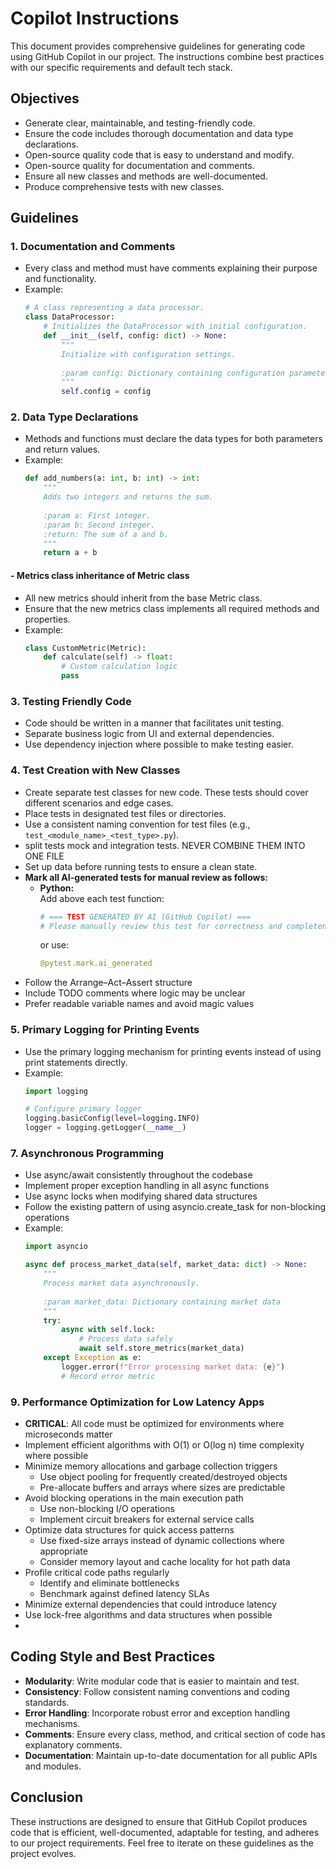 # Copilot Instructions

This document provides comprehensive guidelines for generating code using GitHub Copilot in our project. The instructions combine best practices with our specific requirements and default tech stack.

## Objectives
- Generate clear, maintainable, and testing-friendly code.
- Ensure the code includes thorough documentation and data type declarations.
- Open-source quality code that is easy to understand and modify.
- Open-source quality for documentation and comments.
- Ensure all new classes and methods are well-documented.
- Produce comprehensive tests with new classes.

## Guidelines

### 1. Documentation and Comments
- Every class and method must have comments explaining their purpose and functionality.
- Example:
  ```python
  # A class representing a data processor.
  class DataProcessor:
      # Initializes the DataProcessor with initial configuration.
      def __init__(self, config: dict) -> None:
          """
          Initialize with configuration settings.
          
          :param config: Dictionary containing configuration parameters.
          """
          self.config = config
  ```

### 2. Data Type Declarations
- Methods and functions must declare the data types for both parameters and return values.
- Example:
  ```python
  def add_numbers(a: int, b: int) -> int:
      """
      Adds two integers and returns the sum.
      
      :param a: First integer.
      :param b: Second integer.
      :return: The sum of a and b.
      """
      return a + b
  ```
#### - Metrics class inheritance of Metric class
- All new metrics should inherit from the base Metric class.
- Ensure that the new metrics class implements all required methods and properties.
- Example:
  ```python
  class CustomMetric(Metric):
      def calculate(self) -> float:
          # Custom calculation logic
          pass
  ```


### 3. Testing Friendly Code
- Code should be written in a manner that facilitates unit testing.
- Separate business logic from UI and external dependencies.
- Use dependency injection where possible to make testing easier.

### 4. Test Creation with New Classes
- Create separate test classes for new code. These tests should cover different scenarios and edge cases.
- Place tests in designated test files or directories.
- Use a consistent naming convention for test files (e.g., `test_<module_name>_<test_type>.py`).
- split tests mock and integration tests. NEVER COMBINE THEM INTO ONE FILE
- Set up data before running tests to ensure a clean state.
- **Mark all AI-generated tests for manual review as follows:**
  - **Python:**  
    Add above each test function:
    ```python
    # === TEST GENERATED BY AI (GitHub Copilot) ===
    # Please manually review this test for correctness and completeness.
    ```
    or use:
    ```python
    @pytest.mark.ai_generated
    ```
- Follow the Arrange–Act–Assert structure
- Include TODO comments where logic may be unclear
- Prefer readable variable names and avoid magic values

### 5. Primary Logging for Printing Events
- Use the primary logging mechanism for printing events instead of using print statements directly.
- Example:
  ```python
  import logging
  
  # Configure primary logger
  logging.basicConfig(level=logging.INFO)
  logger = logging.getLogger(__name__)
  ```


### 7. Asynchronous Programming
- Use async/await consistently throughout the codebase
- Implement proper exception handling in all async functions
- Use async locks when modifying shared data structures
- Follow the existing pattern of using asyncio.create_task for non-blocking operations
- Example:
  ```python
  import asyncio
  
  async def process_market_data(self, market_data: dict) -> None:
      """
      Process market data asynchronously.
      
      :param market_data: Dictionary containing market data
      """
      try:
          async with self.lock:
              # Process data safely
              await self.store_metrics(market_data)
      except Exception as e:
          logger.error(f"Error processing market data: {e}")
          # Record error metric
  ```


### 9. Performance Optimization for Low Latency Apps
- **CRITICAL**: All code must be optimized for environments where microseconds matter
- Implement efficient algorithms with O(1) or O(log n) time complexity where possible
- Minimize memory allocations and garbage collection triggers
  - Use object pooling for frequently created/destroyed objects
  - Pre-allocate buffers and arrays where sizes are predictable
- Avoid blocking operations in the main execution path
  - Use non-blocking I/O operations
  - Implement circuit breakers for external service calls
- Optimize data structures for quick access patterns
  - Use fixed-size arrays instead of dynamic collections where appropriate
  - Consider memory layout and cache locality for hot path data
- Profile critical code paths regularly
  - Identify and eliminate bottlenecks
  - Benchmark against defined latency SLAs
- Minimize external dependencies that could introduce latency
- Use lock-free algorithms and data structures when possible
-
## Coding Style and Best Practices
- **Modularity**: Write modular code that is easier to maintain and test.
- **Consistency**: Follow consistent naming conventions and coding standards.
- **Error Handling**: Incorporate robust error and exception handling mechanisms.
- **Comments**: Ensure every class, method, and critical section of code has explanatory comments.
- **Documentation**: Maintain up-to-date documentation for all public APIs and modules.

## Conclusion
These instructions are designed to ensure that GitHub Copilot produces code that is efficient, well-documented, adaptable for testing, and adheres to our project requirements. Feel free to iterate on these guidelines as the project evolves.